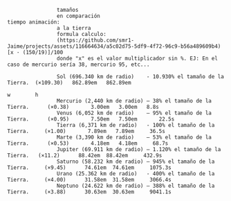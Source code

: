 
                    tamaños             
                    en comparación                                                            	             tiempo animación:  
                    a la tierra
                    formula calculo:
                    (https://github.com/smr1-Jaime/projects/assets/116664634/a5c02d75-5df9-4f72-96c9-b56a489609b4) [x · (150/19)]/100
                    donde "x" es el valor multiplicador sin %. EJ: En el caso de mercurio sería 38, mercurio 95, etc... 
								  
                    Sol (696.340 km de radio)    - 10.930% el tamaño de la Tierra.  (×109.30)   862.89em   862.89em          
                                                                                                     w        h
                    Mercurio (2,440 km de radio) – 38% el tamaño de la Tierra.      (×0.38)       3.00em   3.00em 	8.8s 
                    Venus (6,052 km de radio)    – 95% el tamaño de la Tierra.      (×0.95)       7.50em   7.50em   	22.5s 
                    Tierra (6,371 km de radio)   - 100% el tamaño de la Tierra.     (×1.00)       7.89em   7.89em     36.5s 
                    Marte (3,390 km de radio)    – 53% el tamaño de la Tierra.      (×0.53)       4.18em   4.18em     68.7s
                    Jupiter (69.911 km de radio) – 1.120% el tamaño de la Tierra.   (×11.2)      88.42em  88.42em     432.9s
                    Saturno (58.232 km de radio) – 945% el tamaño de la Tierra.     (×9.45)      74.61em  74.61em     1075.3s 
                    Urano (25.362 km de radio)   - 400% el tamaño de la Tierra.     (×4.00)      31.58em  31.58em     3066.4s
                    Neptuno (24.622 km de radio) – 388% el tamaño de la Tierra.     (×3.88)      30.63em  30.63em     9041.1s 
